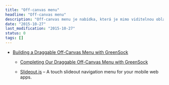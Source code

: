 ```yaml
---
title: "Off-canvas menu"
headline: "Off-canvas menu"
description: "Off-canvas menu je nabídka, která je mimo viditelnou oblast a při otevření přijde ze strany."
date: "2015-10-27"
last_modification: "2015-10-27"
status: 0
tags: []
---
```


- [Building a Draggable Off-Canvas Menu with GreenSock](http://webdesign.tutsplus.com/tutorials/building-a-draggable-off-canvas-menu-with-greensock--cms-24359)

  - [Completing Our Draggable Off-Canvas Menu with GreenSock](http://webdesign.tutsplus.com/tutorials/completing-our-draggable-off-canvas-menu-with-greensock--cms-24796)

  - [Slideout.js](https://mango.github.io/slideout/) – A touch slideout navigation menu for your mobile web apps.
